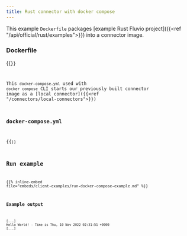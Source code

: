 ```yaml
---
title: Rust connector with docker compose
---
```


This example `Dockerfile` packages [example Rust Fluvio project]({{<ref "/api/official/rust/examples">}}) into a connector image.

### Dockerfile

{{<code file="embeds/client-examples/rust/Dockerfile" lang="Dockerfile" copy=true >}}

This `docker-compose.yml` used with `docker compose` CLI starts our previously built connector image as a [local connector]({{<ref "/connectors/local-connectors">}})

### docker-compose.yml

{{<code file="embeds/client-examples/rust/docker-compose.yml" lang="yaml" copy=true >}}

## Run example

{{% inline-embed file="embeds/client-examples/run-docker-compose-example.md" %}}

### Example output

```
[...]
Hello World! - Time is Thu, 10 Nov 2022 02:31:51 +0000
[...]
 ```